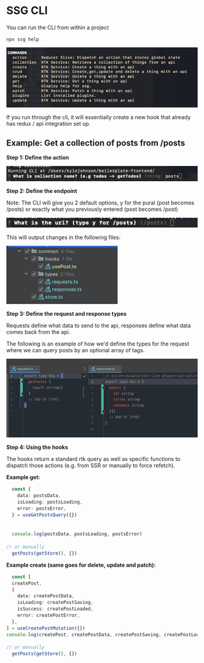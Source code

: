 # SSG CLI

You can run the CLI from within a project

```shell
npx ssg help
```

![img.png](cli.png)


If you run through the cli, it will essentially create a new hook that already has redux / api integration set up.

## Example: Get a collection of posts from /posts

**Step 1: Define the action**

![img.png](cli1.png)


**Step 2: Define the endpoint**

Note: The CLI will give you 2 default options, y for the pural (post becomes /posts) or exactly what you previously entered (post becomes /post)

![img.png](cli2.png)


This will output changes in the following files:

![img_1.png](cli3.png)

**Step 3: Define the request and response types**

Requests define what data to send to the api, responses define what data comes back from the api.

The following is an example of how we'd define the types for the request where we can query posts by an optional array of tags.

![img.png](cli4.png)


**Step 4: Using the hooks**

The hooks return a standard rtk query as well as specific functions to dispatch those actions (e.g. from SSR or manually to force refetch).


**Example get:**

```typescript
  const {
    data: postsData,
    isLoading: postsLoading,
    error: postsError,
  } = useGetPostsQuery({})


  console.log(postsData, postsLoading, postsError)

// or manually
  getPosts(getStore(), {})

```



**Example create (same goes for delete, update and patch):**

```typescript
  const [
  createPost,
  {
    data: createPostData,
    isLoading: createPostSaving,
    isSuccess: createPostLoaded,
    error: createPostError,
  },
] = useCreatePostMutation({})
console.log(createPost, createPostData, createPostSaving, createPostLoaded, createPostError)

// or manually
  getPosts(getStore(), {})

```



